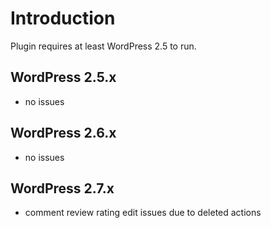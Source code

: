 # Introduction #

Plugin requires at least WordPress 2.5 to run.

## WordPress 2.5.x ##

  * no issues

## WordPress 2.6.x ##

  * no issues

## WordPress 2.7.x ##

  * comment review rating edit issues due to deleted actions
